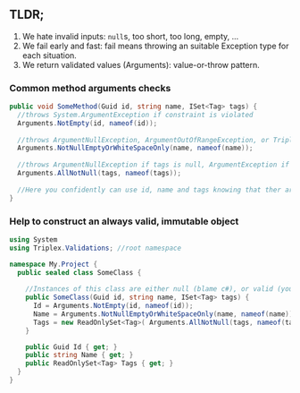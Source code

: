 ## TLDR;
1. We hate invalid inputs: `null`s, too short, too long, empty, ...
2. We fail early and fast: fail means throwing an suitable Exception type for each situation.
3. We return validated values (Arguments): value-or-throw pattern.


### Common method arguments checks
```cs
public void SomeMethod(Guid id, string name, ISet<Tag> tags) {
  //throws System.ArgumentException if constraint is violated
  Arguments.NotEmpty(id, nameof(id));
  
  //throws ArgumentNullException, ArgumentOutOfRangeException, or Triplex.Validations.Exceptions.ArgumentFormatException depending on the violation
  Arguments.NotNullEmptyOrWhiteSpaceOnly(name, nameof(name));
  
  //throws ArgumentNullException if tags is null, ArgumentException if at least one element is null.
  Arguments.AllNotNull(tags, nameof(tags));
  
  //Here you confidently can use id, name and tags knowing that ther are valid.
}
```

### Help to construct an always valid, immutable object
```cs
using System
using Triplex.Validations; //root namespace

namespace My.Project {
  public sealed class SomeClass {
  
    //Instances of this class are either null (blame c#), or valid (your responsiblity as developer)
    public SomeClass(Guid id, string name, ISet<Tag> tags) {
      Id = Arguments.NotEmpty(id, nameof(id));
      Name = Arguments.NotNullEmptyOrWhiteSpaceOnly(name, nameof(name));
      Tags = new ReadOnlySet<Tag>( Arguments.AllNotNull(tags, nameof(tags)) );
    }

    public Guid Id { get; }
    public string Name { get; }
    public ReadOnlySet<Tag> Tags { get; }
  }
}
```
